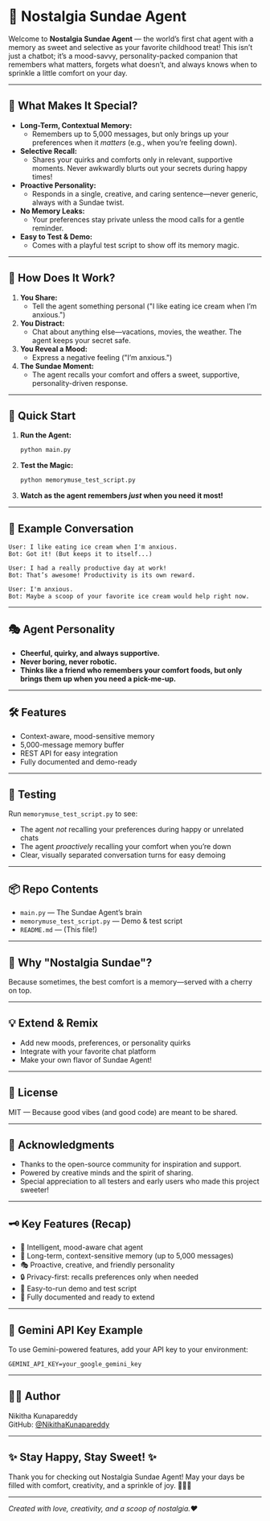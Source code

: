 # 🤖 Nostalgia Sundae Agent

Welcome to **Nostalgia Sundae Agent** — the world’s first chat agent with a memory as sweet and selective as your favorite childhood treat! This isn’t just a chatbot; it’s a mood-savvy, personality-packed companion that remembers what matters, forgets what doesn’t, and always knows when to sprinkle a little comfort on your day.

---

## 🌈 What Makes It Special?

- **Long-Term, Contextual Memory:**
  - Remembers up to 5,000 messages, but only brings up your preferences when it *matters* (e.g., when you’re feeling down).
- **Selective Recall:**
  - Shares your quirks and comforts only in relevant, supportive moments. Never awkwardly blurts out your secrets during happy times!
- **Proactive Personality:**
  - Responds in a single, creative, and caring sentence—never generic, always with a Sundae twist.
- **No Memory Leaks:**
  - Your preferences stay private unless the mood calls for a gentle reminder.
- **Easy to Test & Demo:**
  - Comes with a playful test script to show off its memory magic.

---

## 🍦 How Does It Work?

1. **You Share:**
   - Tell the agent something personal ("I like eating ice cream when I’m anxious.")
2. **You Distract:**
   - Chat about anything else—vacations, movies, the weather. The agent keeps your secret safe.
3. **You Reveal a Mood:**
   - Express a negative feeling ("I’m anxious.")
4. **The Sundae Moment:**
   - The agent recalls your comfort and offers a sweet, supportive, personality-driven response.

---

## 🚀 Quick Start

1. **Run the Agent:**
   ```bash
   python main.py
   ```
2. **Test the Magic:**
   ```bash
   python memorymuse_test_script.py
   ```
3. **Watch as the agent remembers *just* when you need it most!**

---

## 🧠 Example Conversation

```text
User: I like eating ice cream when I'm anxious.
Bot: Got it! (But keeps it to itself...)

User: I had a really productive day at work!
Bot: That’s awesome! Productivity is its own reward.

User: I'm anxious.
Bot: Maybe a scoop of your favorite ice cream would help right now.
```

---

## 🎭 Agent Personality

- **Cheerful, quirky, and always supportive.**
- **Never boring, never robotic.**
- **Thinks like a friend who remembers your comfort foods, but only brings them up when you need a pick-me-up.**

---

## 🛠️ Features

- Context-aware, mood-sensitive memory
- 5,000-message memory buffer
- REST API for easy integration
- Fully documented and demo-ready

---

## 🧪 Testing

Run `memorymuse_test_script.py` to see:
- The agent *not* recalling your preferences during happy or unrelated chats
- The agent *proactively* recalling your comfort when you’re down
- Clear, visually separated conversation turns for easy demoing

---

## 📦 Repo Contents

- `main.py` — The Sundae Agent’s brain
- `memorymuse_test_script.py` — Demo & test script
- `README.md` — (This file!)

---

## 🍒 Why "Nostalgia Sundae"?

Because sometimes, the best comfort is a memory—served with a cherry on top.

---

## 💡 Extend & Remix

- Add new moods, preferences, or personality quirks
- Integrate with your favorite chat platform
- Make your own flavor of Sundae Agent!

---

## 📝 License

MIT — Because good vibes (and good code) are meant to be shared.

---

## 🙏 Acknowledgments

- Thanks to the open-source community for inspiration and support.
- Powered by creative minds and the spirit of sharing.
- Special appreciation to all testers and early users who made this project sweeter!

---

## 🗝️ Key Features (Recap)

- 🤖 Intelligent, mood-aware chat agent
- 🧠 Long-term, context-sensitive memory (up to 5,000 messages)
- 🎭 Proactive, creative, and friendly personality
- 🔒 Privacy-first: recalls preferences only when needed
- 🧪 Easy-to-run demo and test script
- 🌈 Fully documented and ready to extend

---

## 🔑 Gemini API Key Example

To use Gemini-powered features, add your API key to your environment:

```env
GEMINI_API_KEY=your_google_gemini_key
```

---

## 👨‍💻 Author

Nikitha Kunapareddy  
GitHub: [@NikithaKunapareddy](https://github.com/NikithaKunapareddy)

---

## ✨ Stay Happy, Stay Sweet! ✨

Thank you for checking out Nostalgia Sundae Agent! May your days be filled with comfort, creativity, and a sprinkle of joy. 🍒💬😊

---

*Created with love, creativity, and a scoop of nostalgia.❤️*

